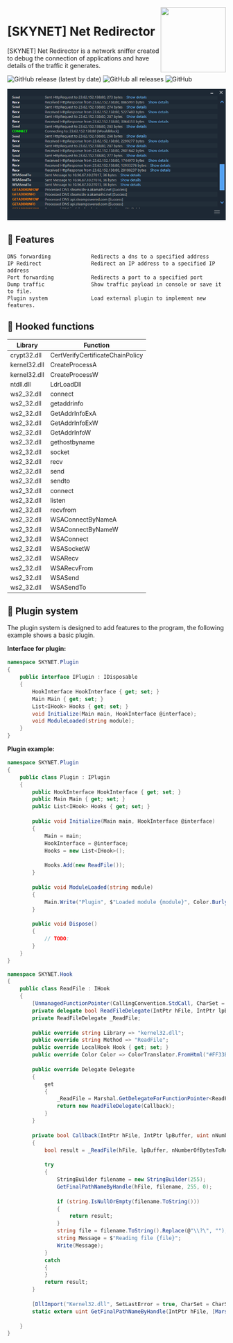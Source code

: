  <img src="[SKYNET] Net Redirector/Logo.ico" align="right" height="150" width="150" />
 
# [SKYNET] Net Redirector
[SKYNET] Net Redirector is a network sniffer created to debug the connection of applications and have details of the traffic it generates.

![GitHub release (latest by date)](https://img.shields.io/github/v/release/Hackerprod/-SKYNET-Net-Redirector?style=plastic)
![GitHub all releases](https://img.shields.io/github/downloads/Hackerprod/-SKYNET-Net-Redirector/total?style=plastic)
![GitHub](https://img.shields.io/github/issues/Hackerprod/-SKYNET-Net-Redirector)

![Screenshot](screenshot.png)

## 🔗 Features
```
DNS forwarding             Redirects a dns to a specified address
IP Redirect                Redirect an IP address to a specified IP address
Port forwarding            Redirects a port to a specified port
Dump traffic               Show traffic payload in console or save it to file.
Plugin system              Load external plugin to implement new features.
```

## 🔗 Hooked functions

| Library | Function |
|----------|------------ |
| crypt32.dll | CertVerifyCertificateChainPolicy |
| kernel32.dll | CreateProcessA |
| kernel32.dll | CreateProcessW |
| ntdll.dll | LdrLoadDll |
| ws2_32.dll | connect |
| ws2_32.dll | getaddrinfo |
| ws2_32.dll | GetAddrInfoExA |
| ws2_32.dll | GetAddrInfoExW |
| ws2_32.dll | GetAddrInfoW |
| ws2_32.dll | gethostbyname |
| ws2_32.dll | socket |
| ws2_32.dll | recv |
| ws2_32.dll | send |
| ws2_32.dll | sendto |
| ws2_32.dll | connect |
| ws2_32.dll | listen |
| ws2_32.dll | recvfrom |
| ws2_32.dll | WSAConnectByNameA |
| ws2_32.dll | WSAConnectByNameW |
| ws2_32.dll | WSAConnect |
| ws2_32.dll | WSASocketW |
| ws2_32.dll | WSARecv |
| ws2_32.dll | WSARecvFrom |
| ws2_32.dll | WSASend |
| ws2_32.dll | WSASendTo |

## 🔌 Plugin system
The plugin system is designed to add features to the program, the following example shows a basic plugin. <br />

**Interface for plugin:**
```csharp
namespace SKYNET.Plugin
{
    public interface IPlugin : IDisposable
    {
        HookInterface HookInterface { get; set; }
        Main Main { get; set; }
        List<IHook> Hooks { get; set; }
        void Initialize(Main main, HookInterface @interface);
        void ModuleLoaded(string module);
    }
}
```

**Plugin example:**
```csharp
namespace SKYNET.Plugin
{
    public class Plugin : IPlugin
    {
        public HookInterface HookInterface { get; set; }
        public Main Main { get; set; }
        public List<IHook> Hooks { get; set; }

        public void Initialize(Main main, HookInterface @interface)
        {
            Main = main;
            HookInterface = @interface;
            Hooks = new List<IHook>();

            Hooks.Add(new ReadFile());
        }

        public void ModuleLoaded(string module)
        {
            Main.Write("Plugin", $"Loaded module {module}", Color.BurlyWood);
        }

        public void Dispose()
        {
            // TODO:
        }
    }
}
```

```csharp
namespace SKYNET.Hook
{
    public class ReadFile : IHook
    {
        [UnmanagedFunctionPointer(CallingConvention.StdCall, CharSet = CharSet.Unicode, SetLastError = true)]
        private delegate bool ReadFileDelegate(IntPtr hFile, IntPtr lpBuffer, uint nNumberOfBytesToRead, out uint lpNumberOfBytesRead, IntPtr lpOverlapped);
        private ReadFileDelegate _ReadFile;

        public override string Library => "kernel32.dll";
        public override string Method => "ReadFile";
        public override LocalHook Hook { get; set; }
        public override Color Color => ColorTranslator.FromHtml("#FF33B4");

        public override Delegate Delegate
        {
            get
            {
                _ReadFile = Marshal.GetDelegateForFunctionPointer<ReadFileDelegate>(ProcAddress);
                return new ReadFileDelegate(Callback);
            }
        }

        private bool Callback(IntPtr hFile, IntPtr lpBuffer, uint nNumberOfBytesToRead, out uint lpNumberOfBytesRead, IntPtr lpOverlapped)
        {
            bool result = _ReadFile(hFile, lpBuffer, nNumberOfBytesToRead, out lpNumberOfBytesRead, lpOverlapped);

            try
            {
                StringBuilder filename = new StringBuilder(255);
                GetFinalPathNameByHandle(hFile, filename, 255, 0);

                if (string.IsNullOrEmpty(filename.ToString()))
                {
                    return result;
                }
                string file = filename.ToString().Replace(@"\\?\", "");
                string Message = $"Reading file {file}";
                Write(Message);
            }
            catch 
            {
            }
            return result;
        }

        [DllImport("Kernel32.dll", SetLastError = true, CharSet = CharSet.Auto)]
        static extern uint GetFinalPathNameByHandle(IntPtr hFile, [MarshalAs(UnmanagedType.LPTStr)] StringBuilder lpszFilePath, uint cchFilePath, uint dwFlags);

    }
}
```
